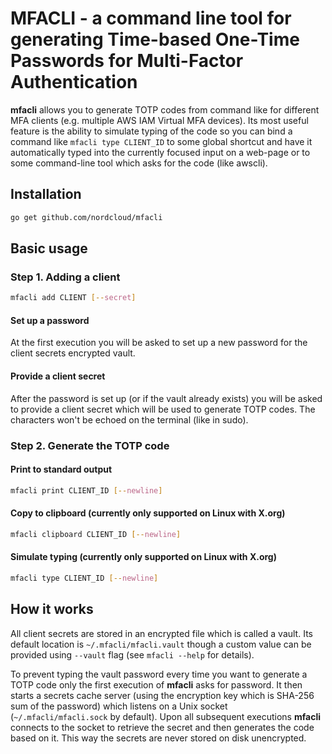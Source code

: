 # MFACLI - a command line tool for generating Time-based One-Time Passwords for Multi-Factor Authentication

**mfacli** allows you to generate TOTP codes from command like for different MFA clients (e.g. multiple AWS IAM Virtual MFA devices). Its most useful feature is the ability to simulate typing of the code so you can bind a command like `mfacli type CLIENT_ID` to some global shortcut and have it automatically typed into the currently focused input on a web-page or to some command-line tool which asks for the code (like awscli).

## Installation

```bash
go get github.com/nordcloud/mfacli
```

## Basic usage

### Step 1. Adding a client

```bash
mfacli add CLIENT [--secret]
```

#### Set up a password

At the first execution you will be asked to set up a new password for the client secrets encrypted vault.

#### Provide a client secret

After the password is set up (or if the vault already exists) you will be asked to provide a client secret which will be used to generate TOTP codes. The characters won't be echoed on the terminal (like in sudo).

### Step 2. Generate the TOTP code

#### Print to standard output

```bash
mfacli print CLIENT_ID [--newline]
```

#### Copy to clipboard (currently only supported on Linux with X.org)

```bash
mfacli clipboard CLIENT_ID [--newline]
```

#### Simulate typing (currently only supported on Linux with X.org)

```bash
mfacli type CLIENT_ID [--newline]
```

## How it works

All client secrets are stored in an encrypted file which is called a vault. Its default location is `~/.mfacli/mfacli.vault` though a custom value can be provided using `--vault` flag (see `mfacli --help` for details).

To prevent typing the vault password every time you want to generate a TOTP code only the first execution of **mfacli** asks for password. It then starts a secrets cache server (using the encryption key which is SHA-256 sum of the password) which listens on a Unix socket (`~/.mfacli/mfacli.sock` by default). Upon all subsequent executions **mfacli** connects to the socket to retrieve the secret and then generates the code based on it. This way the secrets are never stored on disk unencrypted.


